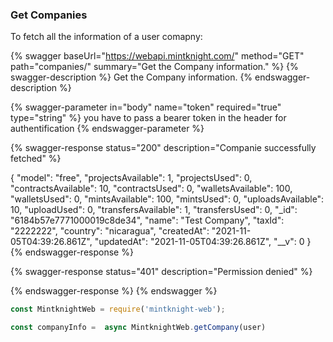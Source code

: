 ### Get Companies

To fetch all the information of a user comapny: 

{% swagger baseUrl="https://webapi.mintknight.com/" method="GET" path="companies/" summary="Get the Company information." %} {% swagger-description %} Get the Company information. {% endswagger-description %}

{% swagger-parameter in="body" name="token" required="true" type="string" %} you have to pass a bearer token in the header for authentification {% endswagger-parameter %}

{% swagger-response status="200" description="Companie successfully fetched" %}

{
    "model": "free",
    "projectsAvailable": 1,
    "projectsUsed": 0,
    "contractsAvailable": 10,
    "contractsUsed": 0,
    "walletsAvailable": 100,
    "walletsUsed": 0,
    "mintsAvailable": 100,
    "mintsUsed": 0,
    "uploadsAvailable": 10,
    "uploadUsed": 0,
    "transfersAvailable": 1,
    "transfersUsed": 0,
    "_id": "6184b57e7771000019c8de34",
    "name": "Test Company",
    "taxId": "2222222",
    "country": "nicaragua",
    "createdAt": "2021-11-05T04:39:26.861Z",
    "updatedAt": "2021-11-05T04:39:26.861Z",
    "__v": 0
}
{% endswagger-response %}

{% swagger-response status="401" description="Permission denied" %}

{% endswagger-response %} {% endswagger %}





```javascript
const MintknightWeb = require('mintknight-web');

const companyInfo =  async MintknightWeb.getCompany(user) 
```
